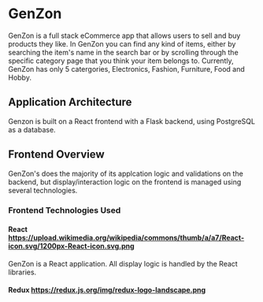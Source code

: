# GenZon

GenZon is a full stack eCommerce app that allows users to sell and buy products they like. In GenZon you can find any kind of items, either by searching the item's name in the search bar or by scrolling through the specific category page that you think your item belongs to. Currently, GenZon has only 5 catergories, Electronics, Fashion, Furniture, Food and Hobby. 

## Application Architecture

Genzon is built on a React frontend with a Flask backend, using PostgreSQL as a database. 

## Frontend Overview

GenZon's does the majority of its applcation logic and validations on the backend, but display/interaction logic on the frontend is managed using several technologies.

### Frontend Technologies Used

#### React https://upload.wikimedia.org/wikipedia/commons/thumb/a/a7/React-icon.svg/1200px-React-icon.svg.png

GenZon is a React application. All display logic is handled by the React libraries.

#### Redux https://redux.js.org/img/redux-logo-landscape.png


